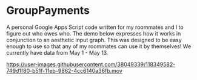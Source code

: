 # GroupPayments
A personal Google Apps Script code written for my roommates and I to figure out who owes who. The demo below expresses how it works in conjunction to an aesthetic input graph. This was designed to be easy enough to use so that any of my roommates can use it by themselves! We currently have data from May 1 - May 13.

https://user-images.githubusercontent.com/38049339/118349582-749d1f80-b51f-11eb-9862-4cc6140a36fb.mov

